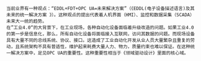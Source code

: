 	当前业界有一种观点：“EDDL+FDT+OPC UA=未来解决方案”（《EDDL(电子设备描述语言)及其未来的统一解决方案 》）。这种观点的提出代表着人机界面（HMI）、监控和数据采集（SCADA）未来大一统的趋势。
	在”工业4.0“的大背景下，在工业现场，各种自动化设备面临着升级改造的问题。如果工业4.0的第一步是信息化，那么，所有自动化设备将面临接入互联网，访问其数据的问题。而现场设备具有大量不同的总线系统、协议、接口。这造成了工业自动化开发从业人员大量繁杂且重复的劳动，且系统架构不具有普适性，维护起来耗费大量人力、物力，质量约束也难以保证。在这种统一解决方案中，足见OPC UA的重要性。这种重要性相当于《领域驱动设计》里面的核心域。
<!--stackedit_data:
eyJoaXN0b3J5IjpbMTM5MjM4NzkxNywtOTU1OTgxNTM2LC0xMj
E1MjA5ODM2XX0=
-->